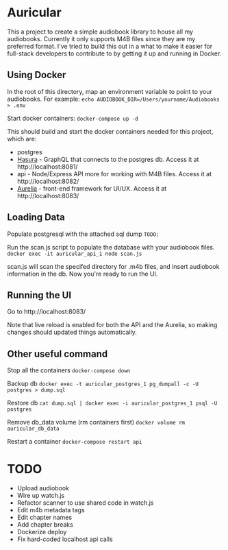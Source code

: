 # Auricular

This a project to create a simple audiobook library to house all my audiobooks. Currently it only supports M4B files since they are my preferred format. I've tried to build this out in a what to make it easier for full-stack developers to contribute to by getting it up and running in Docker.

## Using Docker

In the root of this directory, map an environment variable to point to your audiobooks. For example:
`echo AUDIOBOOK_DIR=/Users/yourname/Audiobooks > .env`

Start docker containers:
`docker-compose up -d`

This should build and start the docker containers needed for this project, which are:

- postgres
- [Hasura](https://hasura.io/) - GraphQL that connects to the postgres db. Access it at http://localhost:8081/
- api - Node/Express API more for working with M4B files. Access it at http://localhost:8082/
- [Aurelia](https://aurelia.io) - front-end framework for UI/UX. Access it at http://localhost:8083/

## Loading Data

Populate postgresql with the attached sql dump
`TODO:`

Run the scan.js script to populate the database with your audiobook files.
`docker exec -it auricular_api_1 node scan.js`

scan.js will scan the specifed directory for .m4b files, and insert audiobook information in the db. Now you're ready to run the UI.

## Running the UI

Go to http://localhost:8083/

Note that live reload is enabled for both the API and the Aurelia, so making changes should updated things automatically.

## Other useful command

Stop all the containers
`docker-compose down`

Backup db
`docker exec -t auricular_postgres_1 pg_dumpall -c -U postgres > dump.sql`

Restore db
`cat dump.sql | docker exec -i auricular_postgres_1 psql -U postgres`

Remove db_data volume (rm containers first)
`docker volume rm auricular_db_data`

Restart a container
`docker-compose restart api`

# TODO

- Upload audiobook
- Wire up watch.js
- Refactor scanner to use shared code in watch.js
- Edit m4b metadata tags
- Edit chapter names
- Add chapter breaks
- Dockerize deploy
- Fix hard-coded localhost api calls
